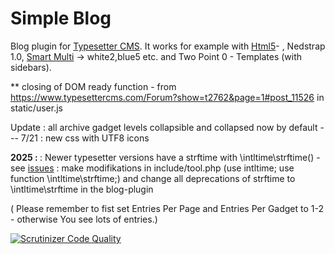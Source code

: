 # Simple Blog
Blog plugin for [Typesetter CMS](https://github.com/Typesetter/Typesetter). It works for example with [Html5]((https://github.com/gtbu/Online-Themes))- , Nedstrap 1.0, [Smart Multi](https://github.com/gtbu/Typesetter5-Themes) -> white2,blue5 etc. and Two Point 0 - Templates (with sidebars).

** closing of DOM ready function - from https://www.typesettercms.com/Forum?show=t2762&page=1#post_11526  in static/user.js

Update : all archive gadget levels collapsible and collapsed now by default --- 
7/21 : new css with UTF8 icons

<b> 2025 : </b> : Newer typesetter versions have a strftime with \intltime\strftime() -  see <a href=https://github.com/gtbu/Typesetter-5.3-p8/issues/28> issues</a> : make modifikations in include/tool.php (use intltime; use function \intltime\strftime;)  and change all deprecations of strftime to \intltime\strftime in the blog-plugin

( Please remember to fist set Entries Per Page and Entries Per Gadget to 1-2 - otherwise You see lots of entries.)

[![Scrutinizer Code Quality](https://scrutinizer-ci.com/g/Typesetter/Simple-Blog/badges/quality-score.png?b=master)](https://scrutinizer-ci.com/g/Typesetter/Simple-Blog/?branch=master)
